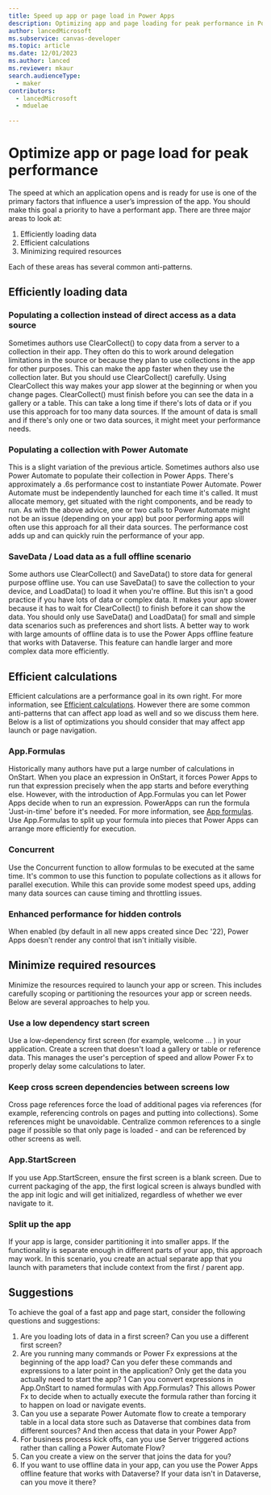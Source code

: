 ```yaml
---
title: Speed up app or page load in Power Apps  
description: Optimizing app and page loading for peak performance in Power Apps.
author: lancedMicrosoft
ms.subservice: canvas-developer
ms.topic: article
ms.date: 12/01/2023
ms.author: lanced
ms.reviewer: mkaur
search.audienceType:
  - maker
contributors:
  - lancedMicrosoft
  - mduelae
  
---
```

# Optimize app or page load for peak performance
The speed at which an application opens and is ready for use is one of the primary factors that influence a user’s impression of the app. You should make this goal a priority to have a performant app. There are three major areas to look at:

1. Efficiently loading data
2. Efficient calculations
3. Minimizing required resources

Each of these areas has several common anti-patterns. 

## Efficiently loading data
### Populating a collection instead of direct access as a data source
Sometimes authors use ClearCollect() to copy data from a server to a collection in their app. They often do this to work around delegation limitations in the source or because they plan to use collections in the app for other purposes. This can make the app faster when they use the collection later. But you should use ClearCollect() carefully. Using ClearCollect this way makes your app slower at the beginning or when you change pages. ClearCollect() must finish before you can see the data in a gallery or a table. This can take a long time if there's lots of data or if you use this approach for too many data sources. If the amount of data is small and if there's only one or two data sources, it might meet your performance needs.  

### Populating a collection with Power Automate
This is a slight variation of the previous article. Sometimes authors also use Power Automate to populate their collection in Power Apps. There's approximately a .6s performance cost to instantiate Power Automate. Power Automate must be independently launched for each time it's called. It must allocate memory, get situated with the right components, and be ready to run.  As with the above advice, one or two calls to Power Automate might not be an issue (depending on your app) but poor performing apps will often use this approach for all their data sources.  The performance cost adds up and can quickly ruin the performance of your app. 

### SaveData / Load data as a full offline scenario
Some authors use ClearCollect() and SaveData() to store data for general purpose offline use. You can use SaveData() to save the collection to your device, and LoadData() to load it when you're offline. But this isn't a good practice if you have lots of data or complex data. It makes your app slower because it has to wait for ClearCollect() to finish before it can show the data. You should only use SaveData() and LoadData() for small and simple data scenarios such as preferences and short lists. A better way to work with large amounts of offline data is to use the Power Apps offline feature that works with Dataverse. This feature can handle larger and more complex data more efficiently. 

## Efficient calculations
Efficient calculations are a performance goal in its own right. For more information, see [Efficient calculations](efficient-calculations.md). However there are some common anti-patterns that can affect app load as well and so we discuss them here.  Below is a list of  optimizations you should consider that may affect app launch or page navigation.

### App.Formulas
Historically many authors have put a large number of calculations in OnStart. When you place an expression in OnStart, it forces Power Apps to run that expression precisely when the app starts and before everything else. However, with the introduction of App.Formulas you can let Power Apps decide when to run an expression.  PowerApps can run the formula 'Just-in-time' before it's needed. For more information, see [App formulas](/power-platform/power-fx/reference/object-app#formulas-property). Use App.Formulas to split up your formula into pieces that Power Apps can arrange more efficiently for execution. 

### Concurrent
Use the Concurrent function to allow formulas to be executed at the same time. It's common to use this function to populate collections as it allows for parallel execution. While this can provide some modest speed ups, adding many data sources can cause timing and throttling issues.  

### Enhanced performance for hidden controls
When enabled (by default in all new apps created since Dec '22), Power Apps doesn't render any control that isn't initially visible.

## Minimize required resources
Minimize the resources required to launch your app or screen. This includes carefully scoping or partitioning the resources your app or screen needs. Below are several approaches to help you. 

### Use a low dependency start screen
Use a low-dependency first screen (for example, welcome … ) in your application. Create a screen that doesn't load a gallery or table or reference data. This manages the user's perception of speed and allow Power Fx to properly delay some calculations to later. 

### Keep cross screen dependencies between screens low
Cross page references force the load of additional pages via references (for example, referencing controls on pages and putting into collections). Some references might be unavoidable.  Centralize common references to a single page if possible so that only page is loaded - and can be referenced by other screens as well.  

### App.StartScreen
If you use App.StartScreen, ensure the first screen is a blank screen.  Due to current packaging of the app, the first logical screen is always bundled with the app init logic and will get initialized, regardless of whether we ever navigate to it.

### Split up the app
If your app is large, consider partitioning it into smaller apps. If the functionality is separate enough in different parts of your app, this approach may work. In this scenario, you create an actual separate app that you launch with parameters that include context from the first / parent app.  



## Suggestions
To achieve the goal of a fast app and page start, consider the following questions and suggestions:

1. Are you loading lots of data in a first screen?  Can you use a different first screen? 
1. Are you running many commands or Power Fx expressions at the beginning of the app load? Can you defer these commands and expressions to a later point in the application? Only get the data you actually need to start the app? 
1 Can you convert expressions in App.OnStart to named formulas with App.Formulas?  This allows Power Fx to decide when to actually execute the formula rather than forcing it to happen on load or navigate events. 
1. Can you use a separate Power Automate flow to create a temporary table in a local data store such as Dataverse that combines data from different sources? And then access that data in your Power App? 
1. For business process kick offs, can you use Server triggered actions rather than calling a Power Automate Flow?
1. Can you create a view on the server that joins the data for you?
1. If you want to use offline data in your app, can you use the Power Apps offline feature that works with Dataverse? If your data isn't in Dataverse, can you move it there?

 